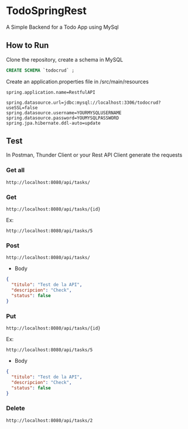 # TodoSpringRest
A Simple Backend for a Todo App using MySql

## How to Run

Clone the repository, create a schema in MySQL

```sql
CREATE SCHEMA `todocrud` ;
```

Create an application.properties file in /src/main/resources

```
spring.application.name=RestfulAPI

spring.datasource.url=jdbc:mysql://localhost:3306/todocrud?useSSL=false
spring.datasource.username=YOURMYSQLUSERNAME
spring.datasource.password=YOUMYSQLPASSWORD
spring.jpa.hibernate.ddl-auto=update
```
## Test

In Postman, Thunder Client or your Rest API Client generate the requests

### Get all

```
http://localhost:8080/api/tasks/
```
### Get

```
http://localhost:8080/api/tasks/{id}
```
Ex:
```
http://localhost:8080/api/tasks/5
```
### Post
```
http://localhost:8080/api/tasks/
```
- Body

```json
{
  "titulo": "Test de la API",
  "descripcion": "Check",
  "status": false
}
```

### Put

```
http://localhost:8080/api/tasks/{id}
```
Ex:
```
http://localhost:8080/api/tasks/5
```
- Body

```json
{
  "titulo": "Test de la API",
  "descripcion": "Check",
  "status": false
}
```
### Delete

```
http://localhost:8080/api/tasks/2
```
